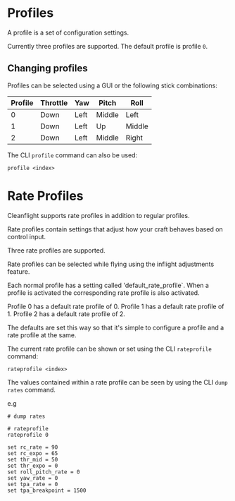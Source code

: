 # Profiles

A profile is a set of configuration settings.

Currently three profiles are supported. The default profile is profile `0`.

## Changing profiles

Profiles can be selected using a GUI or the following stick combinations:

| Profile | Throttle | Yaw   | Pitch  | Roll   |
| ------- | -------- | ----- | ------ | ------ |
| 0       | Down     | Left  | Middle | Left   |
| 1       | Down     | Left  | Up     | Middle |
| 2       | Down     | Left  | Middle | Right  |

The CLI `profile` command can also be used:

```
profile <index>
```

# Rate Profiles

Cleanflight supports rate profiles in addition to regular profiles.

Rate profiles contain settings that adjust how your craft behaves based on control input.

Three rate profiles are supported.

Rate profiles can be selected while flying using the inflight adjustments feature.

Each normal profile has a setting called 'default_rate_profile`.  When a profile is activated the
corresponding rate profile is also activated. 

Profile 0 has a default rate profile of 0.
Profile 1 has a default rate profile of 1.
Profile 2 has a default rate profile of 2.

The defaults are set this way so that it's simple to configure a profile and a rate profile at the same.

The current rate profile can be shown or set using the CLI `rateprofile` command:

```
rateprofile <index>
```

The values contained within a rate profile can be seen by using the CLI `dump rates` command.

e.g
```
# dump rates

# rateprofile
rateprofile 0

set rc_rate = 90
set rc_expo = 65
set thr_mid = 50
set thr_expo = 0
set roll_pitch_rate = 0
set yaw_rate = 0
set tpa_rate = 0
set tpa_breakpoint = 1500
```

